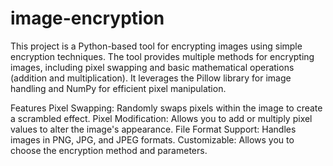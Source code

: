 # image-encryption
This project is a Python-based tool for encrypting images using simple encryption techniques. The tool provides multiple methods for encrypting images, including pixel swapping and basic mathematical operations (addition and multiplication). It leverages the Pillow library for image handling and NumPy for efficient pixel manipulation.

Features
Pixel Swapping: Randomly swaps pixels within the image to create a scrambled effect.
Pixel Modification: Allows you to add or multiply pixel values to alter the image's appearance.
File Format Support: Handles images in PNG, JPG, and JPEG formats.
Customizable: Allows you to choose the encryption method and parameters.
